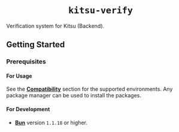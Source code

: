 <center><h1><code>kitsu-verify</code></h1></center>

Verification system for Kitsu (Backend).

## Getting Started

### Prerequisites

#### For Usage

See the [**Compatibility**](#compatibility) section for the supported environments. Any package manager can be used to install the packages.

#### For Development

- [**Bun**](https://bun.sh) version `1.1.18` or higher.